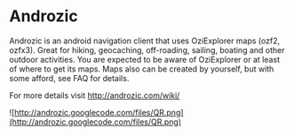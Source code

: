# Androzic #

Androzic is an android navigation client that uses OziExplorer maps (ozf2, ozfx3). Great for hiking, geocaching, off-roading, sailing, boating and other outdoor activities. You are expected to be aware of OziExplorer or at least of where to get its maps. Maps also can be created by yourself, but with some afford, see FAQ for details.

For more details visit http://androzic.com/wiki/

![http://androzic.googlecode.com/files/QR.png](http://androzic.googlecode.com/files/QR.png)
